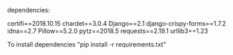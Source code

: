 dependencies:

certifi==2018.10.15
chardet==3.0.4
Django==2.1
django-crispy-forms==1.7.2
idna==2.7
Pillow==5.2.0
pytz==2018.5
requests==2.19.1
urllib3==1.23

To install dependencies "pip install -r requirements.txt"
